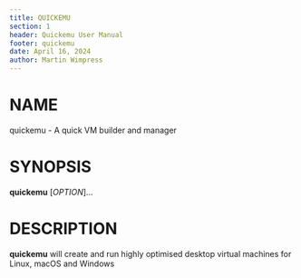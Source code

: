 ```yaml
---
title: QUICKEMU
section: 1
header: Quickemu User Manual
footer: quickemu
date: April 16, 2024
author: Martin Wimpress
---
```


# NAME

quickemu - A quick VM builder and manager

# SYNOPSIS

**quickemu** [*OPTION*]...

# DESCRIPTION

**quickemu** will create and run highly optimised desktop virtual machines for Linux,
macOS and Windows
